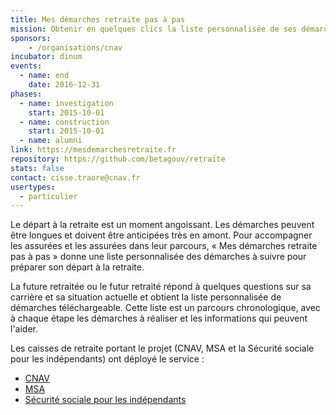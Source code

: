 ```yaml
---
title: Mes démarches retraite pas à pas
mission: Obtenir en quelques clics la liste personnalisée de ses démarches de retraite
sponsors:
    - /organisations/cnav
incubator: dinum
events:
  - name: end
    date: 2016-12-31
phases:
  - name: investigation
    start: 2015-10-01
  - name: construction
    start: 2015-10-01    
  - name: alumni
link: https://mesdemarchesretraite.fr
repository: https://github.com/betagouv/retraite
stats: false
contact: cisse.traore@cnav.fr
usertypes:
  - particulier
---
```


Le départ à la retraite est un moment angoissant. Les démarches peuvent être longues et doivent être anticipées très en amont. Pour accompagner les assurées et les assurées dans leur parcours, « Mes démarches retraite pas à pas » donne une liste personnalisée des démarches à suivre pour préparer son départ à la retraite.

La future retraitée ou le futur retraité répond à quelques questions sur sa carrière et sa situation actuelle et obtient la liste personnalisée de démarches téléchargeable. Cette liste est un parcours chronologique, avec à chaque étape les démarches à réaliser et les informations qui peuvent l'aider.

Les caisses de retraite portant le projet (CNAV, MSA et la Sécurité sociale pour les indépendants) ont déployé le service :
- [CNAV](https://mesdemarchesretraite.fr/lassuranceretraite)
- [MSA](http://www.msa.fr/lfr/retraite/demande-de-retraite)
- [Sécurité sociale pour les indépendants](https://www.secu-independants.fr/retraite/mes-demarches-retraite/)
